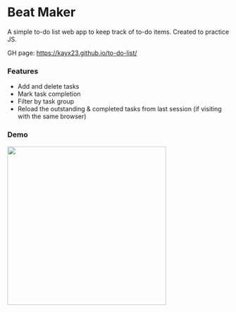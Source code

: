# Beat Maker
A simple to-do list web app to keep track of to-do items. Created to practice JS. 

GH page: https://kayx23.github.io/to-do-list/

### Features
* Add and delete tasks
* Mark task completion
* Filter by task group
* Reload the outstanding & completed tasks from last session (if visiting with the same browser)

### Demo
<img src="https://user-images.githubusercontent.com/39619599/99203077-62fcda00-277f-11eb-8627-aa02937cdd0a.gif" height="360">
